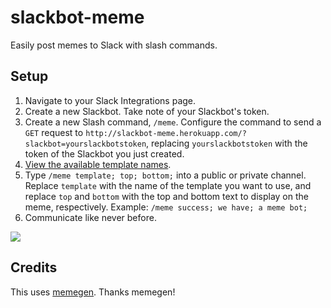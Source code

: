 # slackbot-meme
Easily post memes to Slack with slash commands.

## Setup

1. Navigate to your Slack Integrations page.
2. Create a new Slackbot. Take note of your Slackbot's token. 
3. Create a new Slash command, `/meme`. Configure the command to send a `GET` request to `http://slackbot-meme.herokuapp.com/?slackbot=yourslackbotstoken`, replacing `yourslackbotstoken` with the token of the Slackbot you just created.
4. [View the available template names](http://memegen.link/templates/).
5. Type `/meme template; top; bottom;` into a public or private channel. Replace `template` with the name of the template you want to use, and replace `top` and `bottom` with the top and bottom text to display on the meme, respectively. Example: `/meme success; we have; a meme bot;`
6. Communicate like never before.

<img src="http://i.imgur.com/BGkqKgC.png">

## Credits

This uses [memegen](https://github.com/jacebrowning/memegen). Thanks memegen!
